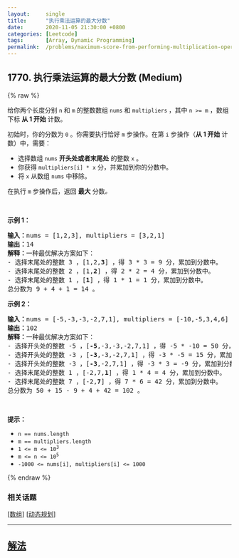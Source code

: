 ```yaml
---
layout:     single
title:      "执行乘法运算的最大分数"
date:       2020-11-05 21:30:00 +0800
categories: [Leetcode]
tags:       [Array, Dynamic Programming]
permalink:  /problems/maximum-score-from-performing-multiplication-operations/
---
```


## 1770. 执行乘法运算的最大分数 (Medium)

{% raw %}

<p>给你两个长度分别 <code>n</code> 和 <code>m</code> 的整数数组 <code>nums</code> 和 <code>multipliers</code><strong> </strong>，其中 <code>n &gt;= m</code> ，数组下标 <strong>从 1 开始</strong> 计数。</p>

<p>初始时，你的分数为 <code>0</code> 。你需要执行恰好 <code>m</code> 步操作。在第 <code>i</code> 步操作（<strong>从 1 开始</strong> 计数）中，需要：</p>

<ul>
	<li>选择数组 <code>nums</code> <strong>开头处或者末尾处</strong> 的整数 <code>x</code> 。</li>
	<li>你获得 <code>multipliers[i] * x</code> 分，并累加到你的分数中。</li>
	<li>将 <code>x</code> 从数组 <code>nums</code> 中移除。</li>
</ul>

<p>在执行<em> </em><code>m</code> 步操作后，返回 <strong>最大</strong> 分数<em>。</em></p>

<p> </p>

<p><strong>示例 1：</strong></p>

<pre><strong>输入：</strong>nums = [1,2,3], multipliers = [3,2,1]
<strong>输出：</strong>14
<strong>解释：</strong>一种最优解决方案如下：
- 选择末尾处的整数 3 ，[1,2,<strong>3</strong>] ，得 3 * 3 = 9 分，累加到分数中。
- 选择末尾处的整数 2 ，[1,<strong>2</strong>] ，得 2 * 2 = 4 分，累加到分数中。
- 选择末尾处的整数 1 ，[<strong>1</strong>] ，得 1 * 1 = 1 分，累加到分数中。
总分数为 9 + 4 + 1 = 14 。</pre>

<p><strong>示例 2：</strong></p>

<pre><strong>输入：</strong>nums = [-5,-3,-3,-2,7,1], multipliers = [-10,-5,3,4,6]
<strong>输出：</strong>102
<strong>解释：</strong>一种最优解决方案如下：
- 选择开头处的整数 -5 ，[<strong>-5</strong>,-3,-3,-2,7,1] ，得 -5 * -10 = 50 分，累加到分数中。
- 选择开头处的整数 -3 ，[<strong>-3</strong>,-3,-2,7,1] ，得 -3 * -5 = 15 分，累加到分数中。
- 选择开头处的整数 -3 ，[<strong>-3</strong>,-2,7,1] ，得 -3 * 3 = -9 分，累加到分数中。
- 选择末尾处的整数 1 ，[-2,7,<strong>1</strong>] ，得 1 * 4 = 4 分，累加到分数中。
- 选择末尾处的整数 7 ，[-2,<strong>7</strong>] ，得 7 * 6 = 42 分，累加到分数中。
总分数为 50 + 15 - 9 + 4 + 42 = 102 。
</pre>

<p> </p>

<p><strong>提示：</strong></p>

<ul>
	<li><code>n == nums.length</code></li>
	<li><code>m == multipliers.length</code></li>
	<li><code>1 &lt;= m &lt;= 10<sup>3</sup></code></li>
	<li><code>m &lt;= n &lt;= 10<sup>5</sup></code><code> </code></li>
	<li><code>-1000 &lt;= nums[i], multipliers[i] &lt;= 1000</code></li>
</ul>

{% endraw %}

### 相关话题
  [[数组](https://github.com/awesee/leetcode/tree/master/tag/array/README.md)]
  [[动态规划](https://github.com/awesee/leetcode/tree/master/tag/dynamic-programming/README.md)]

---

## [解法](https://github.com/awesee/leetcode/tree/master/problems/maximum-score-from-performing-multiplication-operations)
